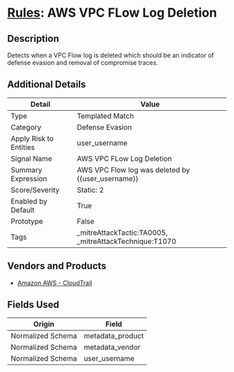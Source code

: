# [Rules](README.md): AWS VPC FLow Log Deletion

## Description
Detects when a VPC Flow log is deleted which should be an indicator of defense evasion and removal of compromise traces.

## Additional Details
|Detail|Value|
|----|----|
|Type|Templated Match|
|Category|Defense Evasion|
|Apply Risk to Entities|user_username|
|Signal Name|AWS VPC FLow Log Deletion|
|Summary Expression|AWS VPC Flow log was deleted by {{user_username}}|
|Score/Severity|Static: 2|
|Enabled by Default|True|
|Prototype|False|
|Tags|_mitreAttackTactic:TA0005, _mitreAttackTechnique:T1070|
## Vendors and Products
- [Amazon AWS - CloudTrail](../products/033624b0-218e-4dcb-b93f-0f1fb1806c56.md)


## Fields Used

|Origin|Field|
|----|----|
|Normalized Schema|metadata_product|
|Normalized Schema|metadata_vendor|
|Normalized Schema|user_username|


